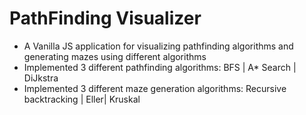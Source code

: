 # PathFinding Visualizer
* A Vanilla JS application for visualizing pathfinding algorithms and generating mazes using different algorithms
* Implemented 3 different pathfinding algorithms: BFS | A* Search | DiJkstra
* Implemented 3 different maze generation algorithms: Recursive backtracking | Eller| Kruskal
